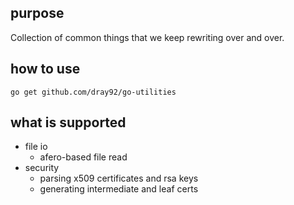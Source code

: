 ## purpose

Collection of common things that we keep rewriting over and over.

## how to use

```lang=bash
go get github.com/dray92/go-utilities
```

## what is supported

* file io
    * afero-based file read
* security
    * parsing x509 certificates and rsa keys
    * generating intermediate and leaf certs
